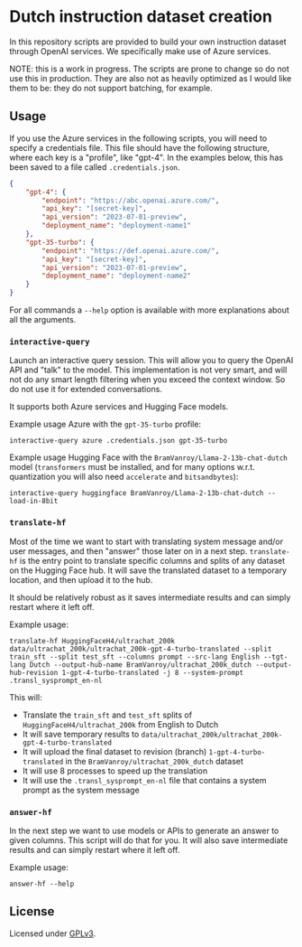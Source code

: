 # Dutch instruction dataset creation

In this repository scripts are provided to build your own instruction dataset through OpenAI services. We specifically
make use of Azure services.

NOTE: this is a work in progress. The scripts are prone to change so do not use this in production. They are also not
as heavily optimized as I would like them to be: they do not support batching, for example. 

## Usage

If you use the Azure services in the following scripts, you will need to specify a credentials file. This file should
have the following structure, where each key is a "profile", like "gpt-4". In the examples below, this has been
saved to a file called `.credentials.json`.

```json
{
    "gpt-4": {
        "endpoint": "https://abc.openai.azure.com/",
        "api_key": "[secret-key]",
        "api_version": "2023-07-01-preview",
        "deployment_name": "deployment-name1"
    },
    "gpt-35-turbo": {
        "endpoint": "https://def.openai.azure.com/",
        "api_key": "[secret-key]",
        "api_version": "2023-07-01-preview",
        "deployment_name": "deployment-name2"
    }
}
```

For all commands a `--help` option is available with more explanations about all the arguments.

### `interactive-query`

Launch an interactive query session. This will allow you to query the OpenAI API and "talk" to the model. This 
implementation is not very smart, and will not do any smart length filtering when you exceed the context window.
So do not use it for extended conversations.

It supports both Azure services and Hugging Face models.

Example usage Azure with the `gpt-35-turbo` profile:

```shell
interactive-query azure .credentials.json gpt-35-turbo
```

Example usage Hugging Face with the `BramVanroy/Llama-2-13b-chat-dutch` model (`transformers` must be installed,
and for many options w.r.t. quantization you will also need `accelerate` and `bitsandbytes`):

```shell
interactive-query huggingface BramVanroy/Llama-2-13b-chat-dutch --load-in-8bit
```


### `translate-hf`

Most of the time we want to start with translating system message and/or user messages, and then "answer" those later
on in a next step. `translate-hf` is the entry point to translate specific columns and splits of any dataset on the
Hugging Face hub. It will save the translated dataset to a temporary location, and then upload it to the hub.

It should be relatively robust as it saves intermediate results and can simply restart where it left off.

Example usage:

```shell
translate-hf HuggingFaceH4/ultrachat_200k data/ultrachat_200k/ultrachat_200k-gpt-4-turbo-translated --split train_sft --split test_sft --columns prompt --src-lang English --tgt-lang Dutch --output-hub-name BramVanroy/ultrachat_200k_dutch --output-hub-revision 1-gpt-4-turbo-translated -j 8 --system-prompt .transl_sysprompt_en-nl
```

This will:

- Translate the `train_sft` and `test_sft` splits of `HuggingFaceH4/ultrachat_200k` from English to Dutch
- It will save temporary results to `data/ultrachat_200k/ultrachat_200k-gpt-4-turbo-translated`
- It will upload the final dataset to revision (branch) `1-gpt-4-turbo-translated` in the `BramVanroy/ultrachat_200k_dutch` dataset
- It will use 8 processes to speed up the translation
- It will use the `.transl_sysprompt_en-nl` file that contains a system prompt as the system message

### `answer-hf`

In the next step we want to use models or APIs to generate an answer to given columns. This script will do that for
you. It will also save intermediate results and can simply restart where it left off.


Example usage:

```shell
answer-hf --help
```


## License

Licensed under [GPLv3](LICENSE). 
